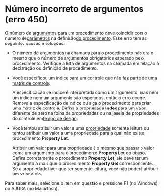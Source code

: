 
# Número incorreto de argumentos (erro 450)

O número de [argumentos](b8bdf64f-5920-1ae9-16d0-b26d09524a30.md) para um procedimento deve coincidir com o número de[parâmetros](b8bdf64f-5920-1ae9-16d0-b26d09524a30.md) na definição[do procedimento](b8bdf64f-5920-1ae9-16d0-b26d09524a30.md). Esse erro tem as seguintes causas e soluções:



- O número de argumentos na chamada para o procedimento não era o mesmo que o número de argumentos obrigatórios esperado pelo procedimento. Verifique a lista de argumentos na chamada em relação à declaração ou definição de procedimento.
    
- Você especificou um índice para um controle que não faz parte de uma [matriz de controle](b8bdf64f-5920-1ae9-16d0-b26d09524a30.md).
    
    A especificação de índice é interpretada como um argumento, mas nem um índice nem um argumento são esperados, então o erro ocorre. Remova a especificação de índice ou siga o procedimento para criar uma matriz de controle. Defina a propriedade  **Index** para um valor diferente de zero na folha de propriedades ou na janela de propriedades do controle em[tempo de design](b8bdf64f-5920-1ae9-16d0-b26d09524a30.md).
    
- Você tentou atribuir um valor a uma [propriedade](b8bdf64f-5920-1ae9-16d0-b26d09524a30.md) somente leitura ou tentou atribuir um valor a uma propriedade para a qual não existe procedimento **Property Let**.
    
    Atribuir um valor para uma propriedade é o mesmo que passar o valor como um argumento para o procedimento  **Property Let** do objeto. Defina corretamente o procedimento **Property Let**; ele deve ter um argumento a mais que o procedimento **Property Get** correspondente. Se a propriedade tiver que ser somente leitura, você não poderá atribuir um valor a ela.
    

Para saber mais, selecione o item em questão e pressione F1 (no Windows) ou AJUDA (no Macintosh).
